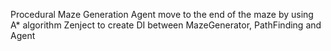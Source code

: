 Procedural Maze Generation
Agent move to the end of the maze by using A* algorithm
Zenject to create DI between MazeGenerator, PathFinding and Agent
